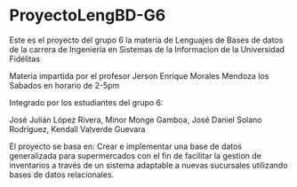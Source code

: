 # ProyectoLengBD-G6

Este es el proyecto del grupo 6 la materia de Lenguajes de Bases de datos de la carrera de Ingeniería en Sistemas de la Informacion de la Universidad Fidélitas

Materia impartida por el profesor Jerson Enrique Morales Mendoza los Sabados en horario de 2-5pm

Integrado por los estudiantes del grupo 6:

José Julián López Rivera,
Minor Monge Gamboa,
José Daniel Solano Rodríguez,
Kendall Valverde Guevara


El proyecto se basa en: Crear e implementar una base de datos generalizada para supermercados con el fin de facilitar la gestion de inventarios a través de un sistema adaptable a nuevas sucursales utilizando bases de datos relacionales.
